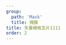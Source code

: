 ```yaml
---
group:
  path: 'Mask'
  title: 掩膜
title: 矢量栅格瓦片1111
order: 2
---
```

<code src="./demos/vector_raster.tsx"></code>
